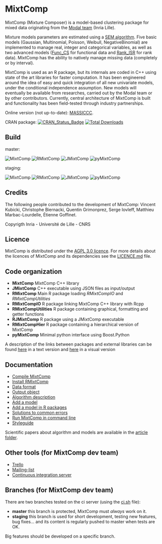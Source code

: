 # MixtComp

MixtComp (Mixture Composer) is a model-based clustering package for mixed data originating from the [Modal team](https://modal.lille.inria.fr/wikimodal/doku.php) (Inria Lille).

Mixture models parameters are estimated using a [SEM algorithm](MixtComp/docs/article/SEM.pdf). Five basic models (Gaussian, Multinomial, Poisson, Weibull, NegativeBinomial) are implemented to manage real, integer and categorical variables, as well as two advanced models ([Func_CS](MixtComp/docs/article/functionalModel.pdf) for functional data and [Rank_ISR](MixtComp/docs/article/rankModel.pdf) for rank data). MixtComp has the ability to natively manage missing data (completely or by interval).

MixtComp is used as an R package, but its internals are coded in C++ using state of the art libraries for faster computation. It has been engineered around the idea of easy and quick integration of all new univariate models, under the conditional independence assumption. New models will eventually be available from researches, carried out by the Modal team or by other contributors. Currently, central architecture of MixtComp is built and functionality has been field-tested through industry partnerships.

Online version (not up-to-date): [MASSICCC](https://massiccc.lille.inria.fr/).

CRAN package: [![CRAN_Status_Badge](http://www.r-pkg.org/badges/version/RMixtComp)](https://cran.r-project.org/package=RMixtComp)
[![Total Downloads](http://cranlogs.r-pkg.org/badges/grand-total/RMixtComp?color=blue)](http://cranlogs.r-pkg.org/badges/grand-total/RMixtComp)

## Build

master:

![MixtComp](https://github.com/modal-inria/MixtComp/actions/workflows/MixtComp.yml/badge.svg?branch=master)
![RMixtComp](https://github.com/modal-inria/MixtComp/actions/workflows/RMixtComp.yml/badge.svg?branch=master)
![JMixtComp](https://github.com/modal-inria/MixtComp/actions/workflows/JMixtComp.yml/badge.svg?branch=master)
![pyMixtComp](https://github.com/modal-inria/MixtComp/actions/workflows/pyMixtComp.yml/badge.svg?branch=master)

staging:

![MixtComp](https://github.com/modal-inria/MixtComp/actions/workflows/MixtComp.yml/badge.svg?branch=staging)
![RMixtComp](https://github.com/modal-inria/MixtComp/actions/workflows/RMixtComp.yml/badge.svg?branch=staging)
![JMixtComp](https://github.com/modal-inria/MixtComp/actions/workflows/JMixtComp.yml/badge.svg?branch=staging)
![pyMixtComp](https://github.com/modal-inria/MixtComp/actions/workflows/pyMixtComp.yml/badge.svg?branch=staging)

## Credits

The following people contributed to the development of MixtComp: Vincent Kubicki, Christophe Biernacki, Quentin Grimonprez, Serge Iovleff, Matthieu Marbac-Lourdelle, Étienne Goffinet.

Copyrigth Inria - Université de Lille - CNRS

## Licence

MixtComp is distributed under the [AGPL 3.0 licence](https://www.gnu.org/licenses/agpl-3.0.en.html). For more details about the licences of MixtComp and its dependencies see the [LICENCE.md](LICENCE.md) file.

## Code organization

* **MixtComp** MixtComp C++ library
* **JMixtComp** C++ executable using JSON files as input/output
* **RMixtComp** Main R package loading *RMixtCompIO* and *RMixtCompUtilities*
* **RMixtCompIO** R package linking MixtComp C++ library with Rcpp
* **RMixtCompUtilities** R package containing graphical, formatting and getter functions
* **RJMixtComp** R package using a JMixtComp executable
* **RMixtCompHier** R package containing a hierarchical version of MixtComp
* **pyMixtComp** Minimal python interface using Boost.Python

A description of the links between packages and external libraries can be found [here](architecture.md) in a text version and [here](graphArchitecture.png) in a visual version

## Documentation

* [Compile MixtComp](MixtComp/README.md)
* [Install RMixtComp](RMixtComp/README.md)
* [Data format](MixtComp/docs/dataFormat.md)
* [Output object](MixtComp/docs/objectOutput.md)
* [Algorithm description](MixtComp/docs/algoDesc.md)
* [Add a model](MixtComp/docs/howToAddModel.md)
* [Add a model in R packages](MixtComp/docs/howToAddModelInR.md)
* [Solutions to common errors](MixtComp/docs/error.md)
* [Run MixtComp in command line](JMixtComp/README.md)
* [Styleguide](MixtComp/docs/styleguide.md)

Scientific papers about algorithm and models are available in the [article folder](MixtComp/docs/article/).

## Other tools (for MixtComp dev team)

* [Trello](https://trello.com/b/vTK9pUM4/mixtcomp)
* [Mailing-list](https://sympa.inria.fr/sympa/info/mixtcomp-dev)
* [Continuous integration server](https://ci.inria.fr/mixtcomp/)

## Branches (for MixtComp dev team)

There are two branches tested on the ci server (using the [ci.sh](ci.sh) file):

* **master** this branch is protected, MixtComp must *always* work on it.
* **staging** this branch is used for short development, testing new features, bug fixes... and its content is regularly pushed to master when tests are OK.

Big features should be developed on a specific branch.
